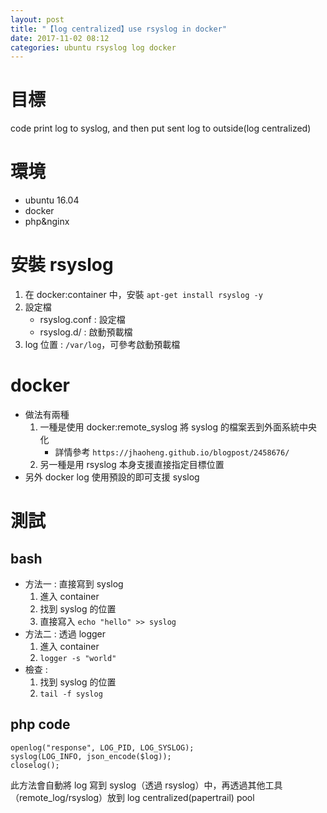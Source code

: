 ```yaml
--- 
layout: post
title: "【log centralized】use rsyslog in docker"
date: 2017-11-02 08:12
categories: ubuntu rsyslog log docker
---
```


# 目標
code print log to syslog, and then put sent log to outside(log centralized)

<!--more-->
# 環境
- ubuntu 16.04
- docker
- php&nginx

# 安裝 rsyslog
1. 在 docker:container 中，安裝 `apt-get install rsyslog -y`
2. 設定檔
	- rsyslog.conf : 設定檔
	- rsyslog.d/ : 啟動預載檔
3. log 位置 : `/var/log`，可參考啟動預載檔

# docker 

- 做法有兩種
	1. 一種是使用 docker:remote_syslog 將 syslog 的檔案丟到外面系統中央化
		- 詳情參考 `https://jhaoheng.github.io/blogpost/2458676/`
	2. 另一種是用 rsyslog 本身支援直接指定目標位置
- 另外 docker log 使用預設的即可支援 syslog

# 測試
## bash
- 方法一 : 直接寫到 syslog
	1. 進入 container
	2. 找到 syslog 的位置
	3. 直接寫入 `echo "hello" >> syslog`
- 方法二 : 透過 logger
	1. 進入 container
	2. `logger -s "world"`
- 檢查 : 
	1. 找到 syslog 的位置
	2. `tail -f syslog`

## php code
```
openlog("response", LOG_PID, LOG_SYSLOG);
syslog(LOG_INFO, json_encode($log));
closelog();
```

此方法會自動將 log 寫到 syslog（透過 rsyslog）中，再透過其他工具（remote_log/rsyslog）放到 log centralized(papertrail) pool